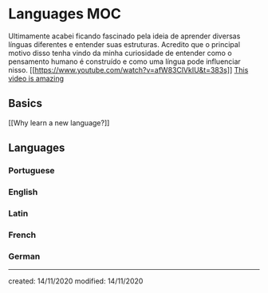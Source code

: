 # Languages MOC
Ultimamente acabei ficando fascinado pela ideia de aprender diversas línguas diferentes e entender suas estruturas. Acredito que o principal motivo disso tenha vindo da minha curiosidade de entender como o pensamento humano é construído e como uma língua pode influenciar nisso.
[[https://www.youtube.com/watch?v=afW83ClVkIU&t=383s]]
[This video is amazing](https://www.youtube.com/watch?v=afW83ClVkIU&t=383s)

## Basics
[[Why learn a new language?]]
## Languages
### Portuguese
### English
### Latin
### French
### German

---

created: 14/11/2020
modified: 14/11/2020
